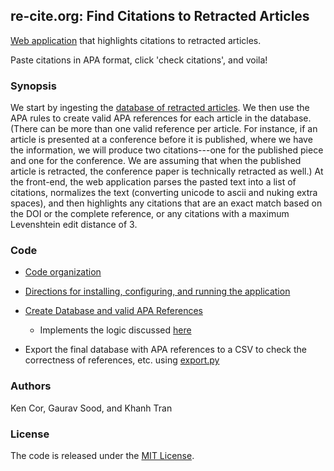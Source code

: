 ## re-cite.org: Find Citations to Retracted Articles

[Web application](http://re-cite.org) that highlights citations to retracted articles. 

Paste citations in APA format, click 'check citations', and voila!

### Synopsis

We start by ingesting the [database of retracted articles](https://github.com/recite/retracted_article_database). We then use the APA rules to create valid APA references for each article in the database. (There can be more than one valid reference per article. For instance, if an article is presented at a conference before it is published, where we have the information, we will produce two citations---one for the published piece and one for the conference. We are assuming that when the published article is retracted, the conference paper is technically retracted as well.) At the front-end, the web application parses the pasted text into a list of citations, normalizes the text (converting unicode to ascii and nuking extra spaces), and then highlights any citations that are an exact match based on the DOI or the complete reference, or any citations with a maximum Levenshtein edit distance of 3.  

### Code

* [Code organization](code_structure.md)

* [Directions for installing, configuring, and running the application](install_run_configure.md)

* [Create Database and valid APA References](freshdb.py)
    - Implements the logic discussed [here](create_apa_cites.md)

* Export the final database with APA references to a CSV to check the correctness of references, etc. using [export.py](export.py)



### Authors

Ken Cor, Gaurav Sood, and Khanh Tran

### License

The code is released under the [MIT License](https://opensource.org/licenses/MIT).


